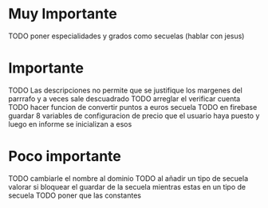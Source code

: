 # Muy Importante

TODO poner especialidades y grados como secuelas (hablar con jesus)

# Importante

TODO Las descripciones no permite que se justifique los margenes del parrrafo y a veces sale descuadrado
TODO arreglar el verificar cuenta
TODO hacer funcion de convertir puntos a euros secuela
TODO en firebase guardar 8 variables de configuracion de precio que el usuario haya puesto y luego en informe se inicializan a esos



# Poco importante

TODO cambiarle el nombre al dominio
TODO al añadir un tipo de secuela valorar si bloquear el guardar de la secuela mientras estas en un tipo de secuela
TODO poner  que las constantes 
